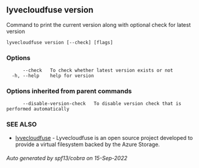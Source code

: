 ## lyvecloudfuse version

Command to print the current version along with optional check for latest version

```
lyvecloudfuse version [--check] [flags]
```

### Options

```
      --check   To check whether latest version exists or not
  -h, --help    help for version
```

### Options inherited from parent commands

```
      --disable-version-check   To disable version check that is performed automatically
```

### SEE ALSO

* [lyvecloudfuse](lyvecloudfuse.md)	 - Lyvecloudfuse is an open source project developed to provide a virtual filesystem backed by the Azure Storage.

###### Auto generated by spf13/cobra on 15-Sep-2022
